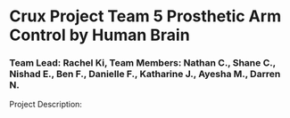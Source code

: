 # Crux Project Team 5 Prosthetic Arm Control by Human Brain

### Team Lead: Rachel Ki, Team Members: Nathan C., Shane C., Nishad E.,  Ben F., Danielle F., Katharine J., Ayesha M., Darren N.

Project Description:
